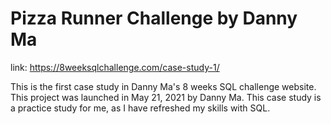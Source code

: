 # Pizza Runner Challenge by Danny Ma <br />
link: https://8weeksqlchallenge.com/case-study-1/ <br />

This is the first case study in Danny Ma's 8 weeks SQL challenge website. This project was launched in May 21, 2021 by Danny Ma. This case study is a practice study for me, as I have refreshed my skills with SQL. 

